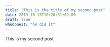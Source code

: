 ```yaml
---
title: "This is the title of my second post"
date: 2019-10-15T10:28:31+02:00
draft: true
whodoneit: "he did it"
---
```


This is my second post
